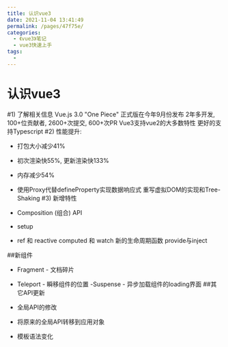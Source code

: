```yaml
---
title: 认识vue3
date: 2021-11-04 13:41:49
permalink: /pages/47f75e/
categories:
  - 《vue3》笔记
  - vue3快速上手
tags:
  - 
---
```

# 认识vue3

#1) 了解相关信息
   Vue.js 3.0 "One Piece" 正式版在今年9月份发布
   2年多开发, 100+位贡献者, 2600+次提交, 600+次PR
   Vue3支持vue2的大多数特性
   更好的支持Typescript
#2) 性能提升:
- 打包大小减少41%
- 初次渲染快55%, 更新渲染快133%
- 内存减少54% 
- 使用Proxy代替defineProperty实现数据响应式
重写虚拟DOM的实现和Tree-Shaking
#3) 新增特性
- Composition (组合) API

- setup

- ref 和 reactive
computed 和 watch
新的生命周期函数
provide与inject

##新组件

- Fragment - 文档碎片
- Teleport - 瞬移组件的位置
  -Suspense - 异步加载组件的loading界面
##其它API更新

- 全局API的修改
- 将原来的全局API转移到应用对象
- 模板语法变化
